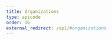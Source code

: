 ```yaml
---
title: Organizations
type: apicode
order: 16
external_redirect: /api/#organizations
---
```














